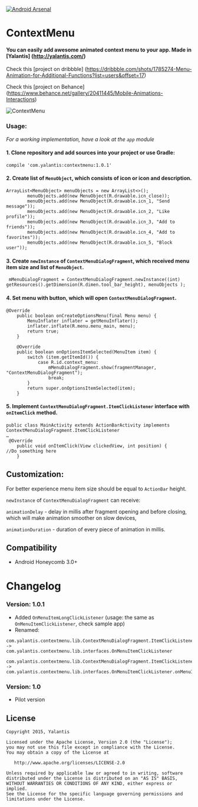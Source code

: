 [![Android Arsenal](https://img.shields.io/badge/Android%20Arsenal-Context--Menu.Android-brightgreen.svg?style=flat)](https://android-arsenal.com/details/1/1387)

# ContextMenu 

#### You can easily add awesome animated context menu to  your app. Made in [Yalantis] (http://yalantis.com/)

Check this [project on dribbble] (https://dribbble.com/shots/1785274-Menu-Animation-for-Additional-Functions?list=users&offset=17)

Check this [project on Behance] (https://www.behance.net/gallery/20411445/Mobile-Animations-Interactions)  

![ContextMenu](https://d13yacurqjgara.cloudfront.net/users/125056/screenshots/1785274/99miles-profile-light_1-1-4.gif)

### Usage:

*For a working implementation, have a look at the ```app``` module*

#### 	1. Clone repository and add sources into your project or use Gradle: 
``` compile 'com.yalantis:contextmenu:1.0.1' ```  
#### 	2. Create list of `MenuObject`, which consists of icon or icon and description.

```
ArrayList<MenuObject> menuObjects = new ArrayList<>();
        menuObjects.add(new MenuObject(R.drawable.icn_close));
        menuObjects.add(new MenuObject(R.drawable.icn_1, "Send message"));
        menuObjects.add(new MenuObject(R.drawable.icn_2, "Like profile"));
        menuObjects.add(new MenuObject(R.drawable.icn_3, "Add to friends"));
        menuObjects.add(new MenuObject(R.drawable.icn_4, "Add to favorites"));
        menuObjects.add(new MenuObject(R.drawable.icn_5, "Block user"));
```

####	3. Create `newInstance` of `ContextMenuDialogFragment`, which received menu item size and list of `MenuObject`.

```
 mMenuDialogFragment = ContextMenuDialogFragment.newInstance((int) getResources().getDimension(R.dimen.tool_bar_height), menuObjects );
```

####	4. Set menu with button, which will open `ContextMenuDialogFragment`.

```
@Override
    public boolean onCreateOptionsMenu(final Menu menu) {
        MenuInflater inflater = getMenuInflater();
        inflater.inflate(R.menu.menu_main, menu);
        return true;
    }

    @Override
    public boolean onOptionsItemSelected(MenuItem item) {
        switch (item.getItemId()) {
            case R.id.context_menu:
                mMenuDialogFragment.show(fragmentManager, "ContextMenuDialogFragment");
                break;
        }
        return super.onOptionsItemSelected(item);
    }
```

####	5. Implement `ContextMenuDialogFragment.ItemClickListener` interface with `onItemClick` method.
	
```	
public class MainActivity extends ActionBarActivity implements ContextMenuDialogFragment.ItemClickListener
…
 @Override
    public void onItemClick(View clickedView, int position) {
//Do something here
    }
```

## Customization: 
For better experience menu item size should be equal to `ActionBar` height.

`newInstance` of `ContextMenuDialogFragment` can receive:

 `animationDelay` - delay in millis after fragment opening and before closing, which will make animation smoother on slow devices,

`animationDuration` - duration of every piece of animation in millis. 

## Compatibility
  
  * Android Honeycomb 3.0+

# Changelog

### Version: 1.0.1

  * Added `OnMenuItemLongClickListener` (usage: the same as `OnMenuItemClickListener`, check sample app)
  * Renamed:
```
com.yalantis.contextmenu.lib.ContextMenuDialogFragment.ItemClickListener ->
com.yalantis.contextmenu.lib.interfaces.OnMenuItemClickListener

com.yalantis.contextmenu.lib.ContextMenuDialogFragment.ItemClickListener.onItemClick(...) ->
com.yalantis.contextmenu.lib.interfaces.OnMenuItemClickListener.onMenuItemClick(...)
```

### Version: 1.0

  * Pilot version

## License

    Copyright 2015, Yalantis

    Licensed under the Apache License, Version 2.0 (the "License");
    you may not use this file except in compliance with the License.
    You may obtain a copy of the License at

       http://www.apache.org/licenses/LICENSE-2.0

    Unless required by applicable law or agreed to in writing, software
    distributed under the License is distributed on an "AS IS" BASIS,
    WITHOUT WARRANTIES OR CONDITIONS OF ANY KIND, either express or implied.
    See the License for the specific language governing permissions and
    limitations under the License.
